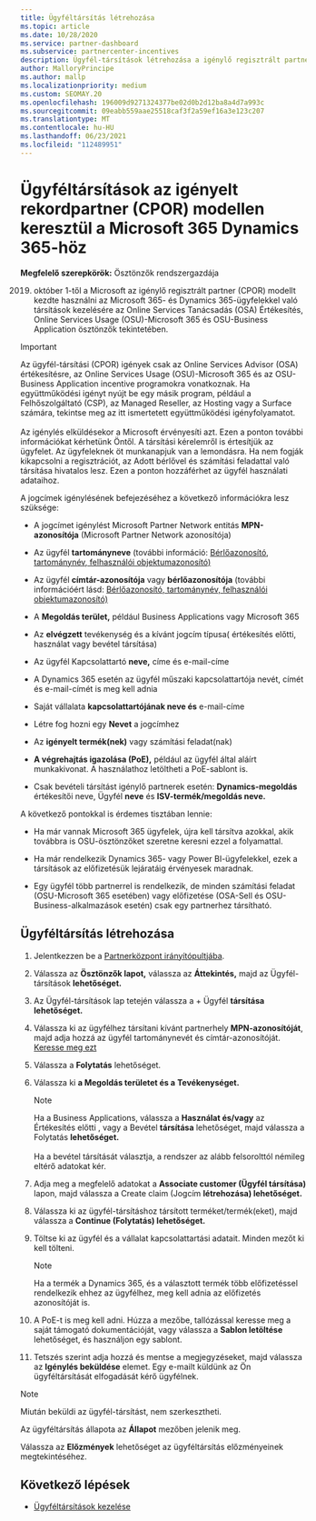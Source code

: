 ```yaml
---
title: Ügyféltársítás létrehozása
ms.topic: article
ms.date: 10/28/2020
ms.service: partner-dashboard
ms.subservice: partnercenter-incentives
description: Ügyfél-társítások létrehozása a igénylő regisztrált partner (CPOR) modellel. Segít a Dynamics 365-ügyfelek értékesítésének, használatának és Microsoft 365 & kezelésében.
author: MalloryPrincipe
ms.author: mallp
ms.localizationpriority: medium
ms.custom: SEOMAY.20
ms.openlocfilehash: 196009d9271324377be02d0b2d12ba8a4d7a993c
ms.sourcegitcommit: 09eabb559aae25518caf3f2a59ef16a3e123c207
ms.translationtype: MT
ms.contentlocale: hu-HU
ms.lasthandoff: 06/23/2021
ms.locfileid: "112489951"
---
```

# <a name="customer-associations-via-the-claimed-partner-of-record-cpor-model-for-microsoft-365-and-dynamics-365"></a>Ügyféltársítások az igényelt rekordpartner (CPOR) modellen keresztül a Microsoft 365 Dynamics 365-höz


**Megfelelő szerepkörök:** Ösztönzők rendszergazdája

2019. október 1-től a Microsoft az igénylő regisztrált partner (CPOR) modellt kezdte használni az Microsoft 365- és Dynamics 365-ügyfelekkel való társítások kezelésére az Online Services Tanácsadás (OSA) Értékesítés, Online Services Usage (OSU)-Microsoft 365 és OSU-Business Application ösztönzők tekintetében.

>[!Important]
> Az ügyfél-társítási (CPOR) igények csak az Online Services Advisor (OSA) értékesítésre, az Online Services Usage (OSU)-Microsoft 365 és az OSU-Business Application incentive programokra vonatkoznak. Ha együttműködési igényt nyújt be egy másik program, például a Felhőszolgáltató (CSP), az Managed Reseller, az Hosting vagy a Surface számára, tekintse meg az itt ismertetett együttműködési igényfolyamatot. <br><br>Az igénylés elküldésekor a Microsoft érvényesíti azt. Ezen a ponton további információkat kérhetünk Öntől. A társítási kérelemről is értesítjük az ügyfelet. Az ügyfeleknek öt munkanapjuk van a lemondásra. Ha nem fogják kikapcsolni a regisztrációt, az Adott bérlővel és számítási feladattal való társítása hivatalos lesz. Ezen a ponton hozzáférhet az ügyfél használati adataihoz. 

A jogcímek igénylésének befejezéséhez a következő információkra lesz szüksége:

- A jogcímet igénylést Microsoft Partner Network entitás **MPN-azonosítója** (Microsoft Partner Network azonosítója)

- Az ügyfél **tartományneve** (további információ: [Bérlőazonosító, tartománynév, felhasználói objektumazonosító)](find-ids-and-domain-names.md)

- Az ügyfél **címtár-azonosítója** vagy **bérlőazonosítója** (további információért lásd: [Bérlőazonosító, tartománynév, felhasználói objektumazonosító)](find-ids-and-domain-names.md)

- A **Megoldás terület,** például Business Applications vagy Microsoft 365

- Az **elvégzett** tevékenység és a kívánt jogcím típusa( értékesítés előtti, használat vagy bevétel társítása)

- Az ügyfél Kapcsolattartó **neve,** címe és e-mail-címe

- A Dynamics 365 esetén az ügyfél műszaki  kapcsolattartója nevét, címét és e-mail-címét is meg kell adnia

- Saját vállalata **kapcsolattartójának neve és** e-mail-címe

- Létre fog hozni egy **Nevet** a jogcímhez

- Az **igényelt termék(nek)** vagy számítási feladat(nak)

- **A végrehajtás igazolása (PoE),** például az ügyfél által aláírt munkakivonat. A használathoz letöltheti a PoE-sablont is.

- Csak bevételi társítást igénylő partnerek esetén: **Dynamics-megoldás** értékesítői neve, Ügyfél **neve** és **ISV-termék/megoldás neve.** 

A következő pontokkal is érdemes tisztában lennie:

- Ha már vannak Microsoft 365 ügyfelek, újra kell társítva azokkal, akik továbbra is OSU-ösztönzőket szeretne keresni ezzel a folyamattal.

- Ha már rendelkezik Dynamics 365- vagy Power BI-ügyfelekkel, ezek a társítások az előfizetésük lejáratáig érvényesek maradnak.

- Egy ügyfél több partnerrel is rendelkezik, de minden számítási feladat (OSU-Microsoft 365 esetében) vagy előfizetése (OSA-Sell és OSU-Business-alkalmazások esetén) csak egy partnerhez társítható.

## <a name="create-a-customer-association"></a>Ügyféltársítás létrehozása

1. Jelentkezzen be a [Partnerközpont irányítópultjába](https://partner.microsoft.com/dashboard/).

2. Válassza az **Ösztönzők lapot,** válassza az **Áttekintés,** majd az Ügyfél-társítások **lehetőséget.**

3. Az Ügyfél-társítások lap tetején válassza a + Ügyfél **társítása lehetőséget.**

4. Válassza ki az ügyfélhez társítani kívánt partnerhely **MPN-azonosítóját**, majd adja hozzá az ügyfél tartománynevét és címtár-azonosítóját. [Keresse meg ezt](find-ids-and-domain-names.md)

5. Válassza a **Folytatás** lehetőséget.

6. Válassza ki **a Megoldás területet és a** **Tevékenységet.** 

   >[!Note]
   >
   >Ha a Business Applications, válassza a **Használat és/vagy** az Értékesítés előtti , vagy a Bevétel **társítása** lehetőséget, majd válassza a Folytatás **lehetőséget.** 
   <br><br>Ha a bevétel társítását választja, a rendszer az alább felsorolttól némileg eltérő adatokat kér.

7. Adja meg a megfelelő adatokat a **Associate customer (Ügyfél társítása)** lapon, majd válassza a Create claim (Jogcím **létrehozása) lehetőséget.**

8. Válassza ki az ügyfél-társításhoz társított terméket/termék(eket), majd válassza a **Continue (Folytatás) lehetőséget.**

9. Töltse ki az ügyfél és a vállalat kapcsolattartási adatait. Minden mezőt ki kell tölteni. 

   >[!NOTE]
   >Ha a termék a Dynamics 365, és a választott termék több előfizetéssel rendelkezik ehhez az ügyfélhez, meg kell adnia az előfizetés azonosítóját is.

10. A PoE-t is meg kell adni. Húzza a mezőbe, tallózással keresse meg a saját támogató dokumentációját, vagy válassza a **Sablon letöltése** lehetőséget, és használjon egy sablont. 

11. Tetszés szerint adja hozzá és mentse a megjegyzéseket, majd válassza az **Igénylés beküldése** elemet. Egy e-mailt küldünk az Ön ügyféltársítását elfogadását kérő ügyfélnek.

   >[!NOTE]
   >Miután beküldi az ügyfél-társítást, nem szerkesztheti.

Az ügyféltársítás állapota az **Állapot** mezőben jelenik meg.

Válassza az **Előzmények** lehetőséget az ügyféltársítás előzményeinek megtekintéséhez.

## <a name="next-steps"></a>Következő lépések

- [Ügyféltársítások kezelése](incentives-manage-customer-associations.md)